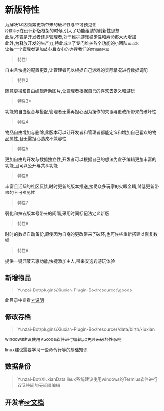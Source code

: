# 新版特性   
为解决1.0因频繁更新带来的破坏性与不可预见性     
`柠檬冲水`在设计新版框架的时候,引入了功能组装的创新性思想        
此后,不管是开发者还是管理者,对于维护游戏稳定性和寿命都大大增加   
此外,为释放开发的生产力,特此成立了专门维护各个功能的小团队`三点水`    
让每一个管理者更加放心且安心的选择我们的`修仙插件盒`   
  
>特性1   

自由且快捷的配置更改,让管理者可以根据自己游戏的实际情况进行数据调配

>特性2      

随意更换和自由编辑帮助图片,让管理者根据自己的喜欢去定义和游玩

>特性3*   

功能的自由组合与搭配,管理者无需再担心因为操作的失误与更改所带来的破坏性

>特性4   

物品自由增加与删除,此版本可以让开发者和管理者都能定义和增加自己喜欢的物品属性,且无需担心造成不兼容性

>特性5

更加自由的开发与数据独立性,开发者可以根据自己的想法为盒子编辑更加丰富的功能,且可以公开与共享功能

>特性6

丰富且活跃的社区反馈,时时更新的版本推送,接受众多玩家的火眼金睛,降低更新带来的不可预见性

>特性7

弱化和抹去版本号带来的间隔,采用时间标记法定义新版

>特性8

时时的数据自动备份,即使因为自身的更改带来了破环,也可快些重新搭建以恢复数据

>特性9

提供一键屏蔽云崽功能,快捷添加主人,带来安逸的游玩体验


## 新增物品   

>Yunzai-Bot\plugins\Xiuxian-Plugin-Box\resources\goods

此目录中查看[☞说明](https://gitee.com/ningmengchongshui/Xiuxian-Plugin-Box/blob/main/resources/goods/README.md) 

## 修改存档  

>Yunzai-Bot\plugins\Xiuxian-Plugin-Box\resources/data/birth/xiuxian

windows建议使用VScode软件进行编辑,以免带来破坏性影响

linux建议需要学习一些命令行等的基础知识

## 数据备份

>Yunzai-Bot/XiuxianData
linux系统建议使用windows的Termius软件进行双系统间的无间隔编辑

## 开发者[☞文档](https://gitee.com/ningmengchongshui/Xiuxian-Plugin-Box/blob/main/apps/README.md) 